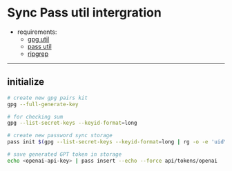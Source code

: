# Sync Pass util intergration
 * requirements:
    * [gpg util](https://gnupg.org)
    * [pass util](https://www.passwordstore.org)
    * [ripgrep](#recomended-requirements)

---

## initialize
```bash
# create new gpg pairs kit
gpg --full-generate-key

# for checking sum
gpg --list-secret-keys --keyid-format=long

# create new password sync storage
pass init $(gpg --list-secret-keys --keyid-format=long | rg -o -e 'uid\s+[^\n]+' | rg -o -e '<([^>]+)>' --replace '$1')

# save generated GPT token in storage
echo <openai-api-key> | pass insert --echo --force api/tokens/openai
```
